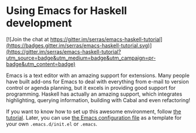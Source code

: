 # Using Emacs for Haskell development

[![Join the chat at https://gitter.im/serras/emacs-haskell-tutorial](https://badges.gitter.im/serras/emacs-haskell-tutorial.svg)](https://gitter.im/serras/emacs-haskell-tutorial?utm_source=badge&utm_medium=badge&utm_campaign=pr-badge&utm_content=badge)

Emacs is a text editor with an amazing support for extensions. Many people have built add-ons for Emacs to deal with everything from e-mail to version control or agenda planning, but it excels in providing good support for programming. Haskell has actually an amazing support, which integrates highlighting, querying information, building with Cabal and even refactoring!

If you want to know how to set up this awesome environment, follow [the tutorial](tutorial.md). Later, you can use [the Emacs configuration file](dot-emacs.el) as a template for your own `.emacs.d/init.el` or `.emacs`.
